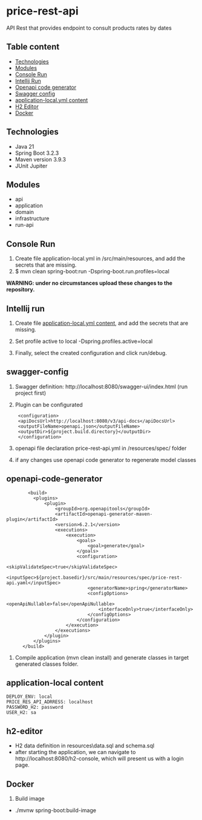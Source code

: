 # price-rest-api

API Rest that provides endpoint to consult products rates by dates

Table content
--------------

<!-- @import "[TOC]" (cmd="toc" depthFrom=1 depthTo=5 orderedList=false) -->
<!-- code_chunk_output -->

- [Technologies](#technologies)
- [Modules](#modules)
- [Console Run](#console-run)
- [Intellij Run](#intellij-run)
- [Openapi code generator](#openapi-code-generator)
- [Swagger config](#swagger-config)
- [application-local.yml content](#application-local-content)
- [H2 Editor](#h2-editor)
- [Docker](#Docker)

<!-- /code_chunk_output -->

## Technologies

* Java 21
* Spring Boot 3.2.3
* Maven version 3.9.3
* JUnit Jupiter

## Modules

* api
* application
* domain
* infrastructure
* run-api

## Console Run

1. Create file application-local.yml in /src/main/resources, and add the secrets that are missing.
1. $ mvn clean spring-boot:run -Dspring-boot.run.profiles=local

**WARNING: under no circumstances upload these changes to the repository.**

## Intellij run

1. Create file [application-local.yml content](#application-local-content), and add the secrets that are missing.

1. Set profile active to local -Dspring.profiles.active=local
1. Finally, select the created configuration and click run/debug.

## swagger-config

1. Swagger definition: http://localhost:8080/swagger-ui/index.html (run project first)
1. Plugin can be configurated

        <configuration> 
        <apiDocsUrl>http://localhost:8080/v3/api-docs</apiDocsUrl> 
        <outputFileName>openapi.json</outputFileName> 
        <outputDir>${project.build.directory}</outputDir> 
        </configuration>

1. openapi file declaration price-rest-api.yml in /resources/spec/ folder
1. if any changes use openapi code generator to regenerate model classes

## openapi-code-generator

            <build>
              <plugins>
                  <plugin>
                      <groupId>org.openapitools</groupId>
                      <artifactId>openapi-generator-maven-plugin</artifactId>
                      <version>6.2.1</version>
                      <executions>
                          <execution>
                              <goals>
                                  <goal>generate</goal>
                              </goals>
                              <configuration>
                                  <skipValidateSpec>true</skipValidateSpec>
                                  <inputSpec>${project.basedir}/src/main/resources/spec/price-rest-api.yaml</inputSpec>
                                  <generatorName>spring</generatorName>
                                  <configOptions>
                                      <openApiNullable>false</openApiNullable>
                                      <interfaceOnly>true</interfaceOnly>
                                  </configOptions>
                              </configuration>
                          </execution>
                      </executions>
                  </plugin>
              </plugins>
          </build>

1. Compile application (mvn clean install) and generate classes in target generated classes folder.

## application-local content

    DEPLOY_ENV: local
    PRICE_RES_API_ADRRESS: localhost
    PASSWORD_H2: password
    USER_H2: sa

## h2-editor

* H2 data definition in resources\data.sql and schema.sql
* after starting the application, we can navigate to http://localhost:8080/h2-console, which will present us with a
  login page.

## Docker

1. Build image

* ./mvnw spring-boot:build-image